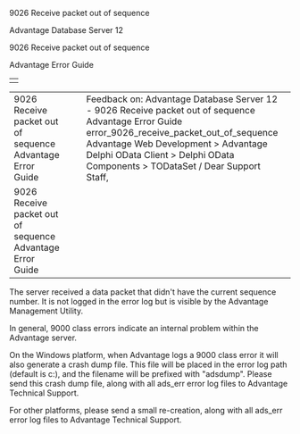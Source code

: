 9026 Receive packet out of sequence




Advantage Database Server 12  

9026 Receive packet out of sequence

Advantage Error Guide

|  |
| --- |
|  |

|  |  |  |  |  |
| --- | --- | --- | --- | --- |
| 9026 Receive packet out of sequence  Advantage Error Guide |  |  | Feedback on: Advantage Database Server 12 - 9026 Receive packet out of sequence Advantage Error Guide error\_9026\_receive\_packet\_out\_of\_sequence Advantage Web Development > Advantage Delphi OData Client > Delphi OData Components > TODataSet / Dear Support Staff, |  |
| 9026 Receive packet out of sequence  Advantage Error Guide |  |  |  |  |

The server received a data packet that didn't have the current sequence number. It is not logged in the error log but is visible by the Advantage Management Utility.

In general, 9000 class errors indicate an internal problem within the Advantage server.

On the Windows platform, when Advantage logs a 9000 class error it will also generate a crash dump file. This file will be placed in the error log path (default is c:\), and the filename will be prefixed with "adsdump". Please send this crash dump file, along with all ads\_err error log files to Advantage Technical Support.

For other platforms, please send a small re-creation, along with all ads\_err error log files to Advantage Technical Support.